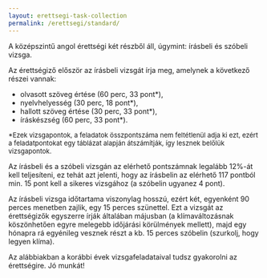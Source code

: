 ```yaml
---
layout: erettsegi-task-collection
permalink: /erettsegi/standard/
---
```

A középszintű angol érettségi két részből áll, úgymint: írásbeli és szóbeli vizsga.

Az érettségiző először az írásbeli vizsgát írja meg, amelynek a következő részei vannak:
- olvasott szöveg értése (60 perc, 33 pont*),
- nyelvhelyesség (30 perc, 18 pont*),
- hallott szöveg értése (30 perc, 33 pont*),
- íráskészség (60 perc, 33 pont*).

<p style="font-size:small">*Ezek vizsgapontok, a feladatok összpontszáma nem feltétlenül adja ki ezt, ezért a feladatpontokat egy táblázat alapján átszámítják, így lesznek belőlük vizsgapontok.</p>

Az írásbeli és a szóbeli vizsgán az elérhető pontszámnak legalább 12%-át kell teljesíteni, ez tehát azt jelenti, hogy az írásbelin az elérhető 117 pontból min. 15 pont kell a sikeres vizsgához (a szóbelin ugyanez 4 pont).

Az írásbeli vizsga időtartama viszonylag hosszú, ezért két, egyenként 90 perces menetben zajlik, egy 15 perces szünettel. Ezt a vizsgát az érettségizők egyszerre írják általában májusban (a klímaváltozásnak köszönhetően egyre melegebb időjárási körülmények mellett), majd egy hónapra rá egyénileg vesznek részt a kb. 15 perces szóbelin (szurkolj, hogy legyen klíma).

Az alábbiakban a korábbi évek vizsgafeladataival tudsz gyakorolni az érettségire. Jó munkát!

